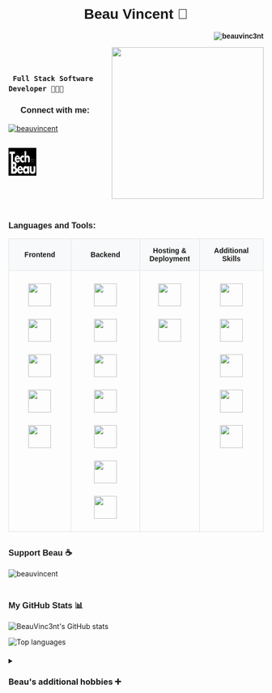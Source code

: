 <!-- Add "Montserrat Semibold 600" styling -->
<h1 align="center" style="font-family: 'Montserrat', sans-serif; font-weight: 600;">
  Beau Vincent 🚀
</h1>

<!-- Profile views tab -->
<p align="right" style="font-family: 'Montserrat', sans-serif; font-weight: 600;"> 
  <img src="https://komarev.com/ghpvc/?username=beauvinc3nt&label=Profile%20views&color=0e75b6&style=flat" alt="beauvinc3nt" /> 
</p>  

<!-- Header Section: Title and Connect Info in Flex Row -->
<div style="display: flex; align-items: center; justify-content: space-between; margin-bottom: 40px; gap: 20px;">
  <!-- Left side: Title and Connect Info -->
  <div style="flex: 1;">
    <!-- Beau's expertise title -->
    <h3 align="left" style="font-family: 'Montserrat'; font-weight: 800;">
      <code> Full Stack Software Developer 👩🏻‍💻</code>
    </h3>

  <!-- Connect With Me -->
  <h3 align="center" style="font-family: 'Montserrat', sans-serif; font-weight: 600;">Connect with me:</h3>
    <p style="display: flex; flex-wrap: wrap; gap: 30px; justify-content: flex-start; margin-bottom: 20px;">
      <!-- LinkedIn icon + link -->
      <a href="https://www.linkedin.com/in/beau-vincent-6637232a2/" target="blank">
        <img align="center" src="https://raw.githubusercontent.com/rahuldkjain/github-profile-readme-generator/master/src/images/icons/Social/linked-in-alt.svg" alt="beauvincent" height="55" width="55" />
      </a>
      &nbsp;
      <!--TechBeau.co.uk icon + link -->
      <a href="https://techbeau.co.uk/" target="_blank">
        <img align="center" src="TechBeauLogo.png" alt="Visit my portfolio" height="55" width="55"/>
      </a>
    </p>
  </div>

  <!-- Right side: Spinning hacker gif -->
  <div style="flex-shrink: 0;" align="center">
    <img src="https://www.gifcen.com/wp-content/uploads/2023/07/hacker-gif-8.gif" width="300" height="300">
  </div>
</div>

<!-- Main content container -->
<div style="margin: 20px 0;">
  <!-- Languages and Tools -->
  <h3 align="left" style="font-family: 'Montserrat', sans-serif; font-weight: 600;">Languages and Tools:</h3>
  
  <!-- Skills Table -->
  <table style="width: 100%; border-collapse: collapse; margin-bottom: 30px;">
    <thead>
      <tr style="background-color: #f8f9fa;">
        <th style="padding: 15px; text-align: center; font-family: 'Montserrat', sans-serif; font-weight: 600; border: 1px solid #dee2e6;">Frontend</th>
        <th style="padding: 15px; text-align: center; font-family: 'Montserrat', sans-serif; font-weight: 600; border: 1px solid #dee2e6;">Backend</th>
        <th style="padding: 15px; text-align: center; font-family: 'Montserrat', sans-serif; font-weight: 600; border: 1px solid #dee2e6;">Hosting & Deployment</th>
        <th style="padding: 15px; text-align: center; font-family: 'Montserrat', sans-serif; font-weight: 600; border: 1px solid #dee2e6;">Additional Skills</th>
      </tr>
    </thead>
    <tbody>
      <tr>
        <td style="padding: 20px; text-align: center; vertical-align: top; border: 1px solid #dee2e6;">
          <div style="display: flex; flex-wrap: wrap; gap: 15px; justify-content: center;">
            <img src="https://cdn.jsdelivr.net/gh/devicons/devicon@latest/icons/javascript/javascript-original.svg" width="45" height="45" style="margin: 5px;"/>
            <img src="https://cdn.jsdelivr.net/gh/devicons/devicon@latest/icons/react/react-original-wordmark.svg" width="45" height="45" style="margin: 5px;"/>
            <img src="https://cdn.jsdelivr.net/gh/devicons/devicon@latest/icons/nextjs/nextjs-original.svg" width="45" height="45" style="margin: 5px;"/>
            <img src="https://cdn.jsdelivr.net/gh/devicons/devicon@latest/icons/tailwindcss/tailwindcss-original.svg" width="45" height="45" style="margin: 5px;"/>
            <img src="https://cdn.jsdelivr.net/gh/devicons/devicon@latest/icons/vitejs/vitejs-original.svg" width="45" height="45" style="margin: 5px;"/>
          </div>
        </td>
        <td style="padding: 20px; text-align: center; vertical-align: top; border: 1px solid #dee2e6;">
          <div style="display: flex; flex-wrap: wrap; gap: 15px; justify-content: center;">
            <img src="https://cdn.jsdelivr.net/gh/devicons/devicon@latest/icons/nodejs/nodejs-original-wordmark.svg" width="45" height="45" style="margin: 5px;"/>
            <img src="https://cdn.jsdelivr.net/gh/devicons/devicon@latest/icons/express/express-original-wordmark.svg" width="45" height="45" style="margin: 5px;"/>
            <img src="https://cdn.jsdelivr.net/gh/devicons/devicon@latest/icons/postgresql/postgresql-original.svg" width="45" height="45" style="margin: 5px;"/>
            <img src="https://cdn.jsdelivr.net/gh/devicons/devicon@latest/icons/mongodb/mongodb-original-wordmark.svg" width="45" height="45" style="margin: 5px;"/>
            <img src="https://cdn.jsdelivr.net/gh/devicons/devicon@latest/icons/socketio/socketio-original-wordmark.svg" width="45" height="45" style="margin: 5px;"/>
            <img src="https://cdn.jsdelivr.net/gh/devicons/devicon@latest/icons/firebase/firebase-original.svg" width="45" height="45" style="margin: 5px;"/>
            <img src="https://cdn.jsdelivr.net/gh/devicons/devicon@latest/icons/supabase/supabase-original.svg" width="45" height="45" style="margin: 5px;"/>
          </div>
        </td>
        <td style="padding: 20px; text-align: center; vertical-align: top; border: 1px solid #dee2e6;">
          <div style="display: flex; flex-wrap: wrap; gap: 15px; justify-content: center;">
            <img src="https://cdn.jsdelivr.net/gh/devicons/devicon@latest/icons/vercel/vercel-original-wordmark.svg" width="45" height="45" style="margin: 5px;"/>
            <img src="https://cdn.jsdelivr.net/gh/devicons/devicon@latest/icons/netlify/netlify-original-wordmark.svg" width="45" height="45" style="margin: 5px;"/>
          </div>
        </td>
        <td style="padding: 20px; text-align: center; vertical-align: top; border: 1px solid #dee2e6;">
          <div style="display: flex; flex-wrap: wrap; gap: 15px; justify-content: center;">
            <img src="https://cdn.jsdelivr.net/gh/devicons/devicon@latest/icons/vscode/vscode-original.svg" width="45" height="45" style="margin: 5px;"/>
            <img src="https://cdn.jsdelivr.net/gh/devicons/devicon@latest/icons/git/git-original.svg" width="45" height="45" style="margin: 5px;"/>
            <img src="https://cdn.jsdelivr.net/gh/devicons/devicon@latest/icons/figma/figma-original.svg" width="45" height="45" style="margin: 5px;"/>
            <img src="https://cdn.jsdelivr.net/gh/devicons/devicon@latest/icons/jest/jest-plain.svg" width="45" height="45" style="margin: 5px;"/>
            <img src="https://cdn.jsdelivr.net/gh/devicons/devicon@latest/icons/postman/postman-original.svg" width="45" height="45" style="margin: 5px;"/>
          </div>
        </td>
      </tr>
    </tbody>
  </table>

  <!-- Support Section -->
  <h3 align="left" style="font-family: 'Montserrat', sans-serif; font-weight: 600;">Support Beau ☕</h3>
  <p style="margin-bottom: 20px;">
    <a href="https://www.buymeacoffee.com/beauvincent"> 
      <img align="left" src="https://cdn.buymeacoffee.com/buttons/v2/default-yellow.png" height="50" width="210" alt="beauvincent" />
    </a>
  </p>

</div>
<br><br>
<!-- Separate GitHub Stats Section -->
<div style="margin: 20px 0;">
  <h3 align="left" style="font-family: 'Montserrat', sans-serif; font-weight: 600;">My GitHub Stats 📊</h3>
  <p align="left">
    <img src="https://github-readme-stats.vercel.app/api?username=BeauVinc3nt&show_icons=true&theme=radical&cache_seconds=1800" alt="BeauVinc3nt's GitHub stats" />  <!-- Cache seconds ensures the values are updated frequently-->
  </p>

  <!-- Top Languages -->
  <p align="left">
    <img src="https://github-readme-stats.vercel.app/api/top-langs/?username=BeauVinc3nt&layout=compact&theme=radical" alt="Top languages" />
  </p>
</div>

<!-- Adding drop down section for my personal hobbies-->
<details>
  <summary><h3> Beau's additional hobbies ➕</h3></summary>
  <div style="font-family: 'Montserrat';">
    <div>- Chess♟️</div>
    <div>- Problem Solving 🧠</div>
    <div>- Exercising 🏋🏻‍♂️</div>
    <div>- Health and Wellbeing 🍎</div>
    <div>- Videography 📷</div>
  </div>
</details>
  
<!-- Adding Responsive CSS by wrapping in a div func -> cannot directly use CSS in ReadMe file. -->
<div style=
  @media (max-width: 768px) {
    div[style*="display: flex"] a {
      width: 30%; /* Ensures 3 icons per row on smaller screens */
      text-align: center; /* Aligns icons within their row */
      margin: 0 auto; /* Centers icons horizontally */
    }
  }
</div>
